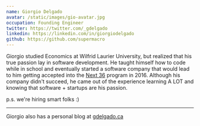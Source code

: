 ```yaml
---
name: Giorgio Delgado
avatar: /static/images/gio-avatar.jpg
occupation: Founding Engineer
twitter: https://twitter.com/_gdelgado
linkedin: https://linkedin.com/in/giorgiodelgado
github: https://github.com/supermacro
---
```


Giorgio studied Economics at Wilfrid Laurier University, but realized that his true passion lay in software development. He taught himself how to code while in school and eventually started a software company that would lead to him getting accepted into the [Next 36](https://www.nextcanada.com/next-36/) program in 2016. Although his company didn't succeed, he came out of the experience learning A LOT and knowing that software + startups are his passion.

p.s. we're hiring smart folks :)

--- 

Giorgio also has a personal blog at [gdelgado.ca](https://gdelgado.ca)


